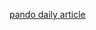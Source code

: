 
[pando daily article](http://pando.com/2012/12/06/html-javascript-and-the-app-ification-of-the-web/)